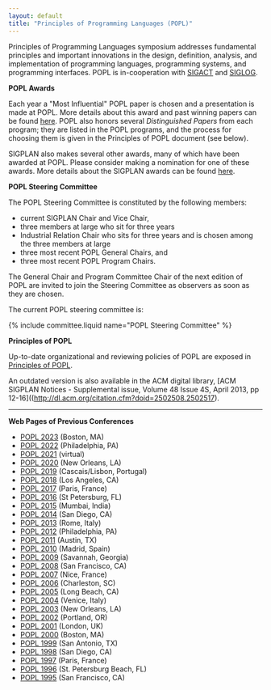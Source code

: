 ```yaml
---
layout: default
title: "Principles of Programming Languages (POPL)"
---
```

Principles of Programming Languages symposium addresses fundamental
principles and important innovations in the design, definition,
analysis, and implementation of programming languages, programming
systems, and programming interfaces. POPL is in-cooperation with
[SIGACT](http://www.acm.org/sigact) and [SIGLOG](http://www.acm.org/siglog).

**POPL Awards**

Each year a "Most Influential" POPL paper is chosen and a
presentation is made at POPL. More details about this award and
past winning papers can be found [here](/Awards/Conferences/).
POPL also honors several *Distinguished Papers* from each program;
they are listed in the POPL programs, and the process for choosing
them is given in the Principles of POPL document (see below).

SIGPLAN also makes several other awards, many of which have been
awarded at POPL. Please consider making a nomination for one of
these awards.  More details about the SIGPLAN awards can be found
[here](/Awards/).

**POPL Steering Committee**

The POPL Steering Committee is constituted by the following members:

-   current SIGPLAN Chair and Vice Chair,
-   three members at large who sit for three years
-   Industrial Relation Chair who sits for three years and is chosen among the three members at large
-   three most recent POPL General Chairs, and
-   three most recent POPL Program Chairs.

The General Chair and Program Committee Chair of the next edition of POPL are invited to join the Steering Committee as observers as soon as they are chosen.

The current POPL steering committee is:

{% include committee.liquid name="POPL Steering Committee" %}

**Principles of POPL**

Up-to-date organizational and reviewing policies of POPL are exposed
in [Principles of POPL](/Conferences/POPL/Principles/).

An outdated version is also available in the ACM digital library, [ACM SIGPLAN Notices - Supplemental issue, Volume 48 Issue 4S, April 2013, pp 12-16]((http://dl.acm.org/citation.cfm?doid=2502508.2502517).

----

**Web Pages of Previous Conferences**

* [POPL 2023](http://popl23.sigplan.org) (Boston, MA)
* [POPL 2022](http://popl22.sigplan.org) (Philadelphia, PA)
* [POPL 2021](http://popl21.sigplan.org) (virtual)
* [POPL 2020](http://popl20.sigplan.org) (New Orleans, LA)
* [POPL 2019](http://conf.researchr.org/home/POPL-2019) (Cascais/Lisbon, Portugal)
* [POPL 2018](http://conf.researchr.org/home/POPL-2018) (Los Angeles, CA)
* [POPL 2017](http://conf.researchr.org/home/POPL-2017) (Paris, France)
* [POPL 2016](http://conf.researchr.org/home/POPL-2016) (St Petersburg, FL)
* [POPL 2015](http://popl.mpi-sws.org/2015/) (Mumbai, India)
* [POPL 2014](http://popl.mpi-sws.org/2014/) (San Diego, CA)
* [POPL 2013](http://popl.mpi-sws.org/2013/) (Rome, Italy)
* [POPL 2012](http://www.cse.psu.edu/popl/12/) (Philadelphia, PA)
* [POPL 2011](http://www.cse.psu.edu/popl/11/) (Austin, TX)
* [POPL 2010](http://www.cse.psu.edu/popl/10/) (Madrid, Spain)
* [POPL 2009](http://www.cs.ucsd.edu/popl/09/) (Savannah, Georgia)
* [POPL 2008](http://www.cs.ucsd.edu/popl/08/) (San Francisco, CA)
* [POPL 2007](http://www.cs.ucsd.edu/popl/07/) (Nice, France)
* [POPL 2006](http://www.cs.princeton.edu/~dpw/popl/06/) (Charleston, SC)
* [POPL 2005](http://www.cs.princeton.edu/~dpw/popl/05/) (Long Beach, CA)
* [POPL 2004](http://cristal.inria.fr/POPL2004/) (Venice, Italy)
* [POPL 2003](http://www.cs.berkeley.edu/~aiken/popl03/) (New Orleans, LA)
* [POPL 2002](http://www.cse.ogi.edu/PacSoft/conf/popl/) (Portland, OR)
* [POPL 2001](http://www.daimi.au.dk/~popl01/) (London, UK)
* [POPL 2000](http://www.research.ibm.com/people/w/wegman/POPL.html) (Boston, MA)
* [POPL 1999](http://www.cs.princeton.edu/~appel/popl99/) (San Antonio, TX)
* [POPL 1998](http://cm.bell-labs.com/cm/cs/who/dbm/POPL98/index.html) (San Diego, CA)
* [POPL 1997](http://www.cs.umd.edu/~pugh/popl97/) (Paris, France)
* [POPL 1996](ftp://parcftp.xerox.com/pub/popl96/popl96.html) (St. Petersburg Beach, FL)
* [POPL 1995](http://www.cs.wustl.edu/~cytron/popl95.html) (San Francisco, CA)
